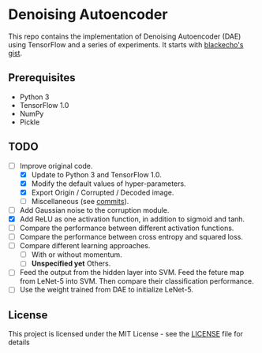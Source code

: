 # Denoising Autoencoder
This repo contains the implementation of Denoising Autoencoder (DAE) using TensorFlow and a series of experiments. It starts with [blackecho's gist](https://gist.github.com/blackecho/3a6e4d512d3aa8aa6cf9).

## Prerequisites
- Python 3
- TensorFlow 1.0
- NumPy
- Pickle

## TODO
- [ ] Improve original code.
  - [x] Update to Python 3 and TensorFlow 1.0.
  - [x] Modify the default values of hyper-parameters.
  - [x] Export Origin / Corrupted / Decoded image.
  - [ ] Miscellaneous (see [commits](https://github.com/Psycho7/Denoising-Autoencoder-TensorFlow/commits)).
- [ ] Add Gaussian noise to the corruption module.
- [x] Add ReLU as one activation function, in addition to sigmoid and tanh.
- [ ] Compare the performance between different activation functions.
- [ ] Compare the performance between cross entropy and squared loss.
- [ ] Compare different learning approaches.
  - [ ] With or without momentum.
  - [ ] **Unspecified yet** Others.
- [ ] Feed the output from the hidden layer into SVM. Feed the feture map from LeNet-5 into SVM. Then compare their classification performance.
- [ ] Use the weight trained from DAE to initialize LeNet-5.

## License
This project is licensed under the MIT License - see the [LICENSE](LICENSE) file for details